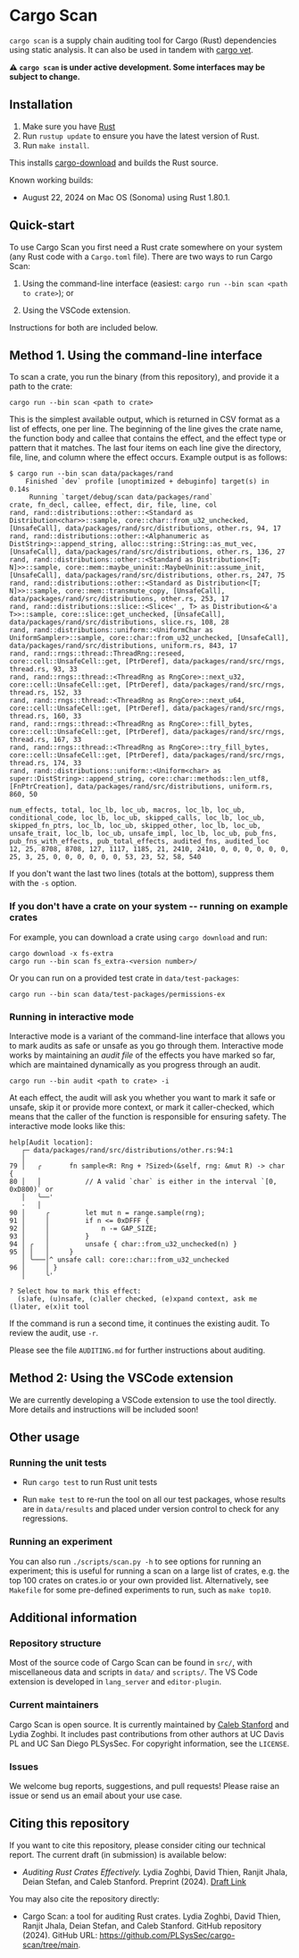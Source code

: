 # Cargo Scan

`cargo scan` is a supply chain auditing tool for Cargo (Rust) dependencies using static analysis.
It can also be used in tandem with [cargo vet](https://mozilla.github.io/cargo-vet/).

**⚠️ `cargo scan` is under active development. Some interfaces may be subject to change.**

## Installation

1. Make sure you have [Rust](https://www.rust-lang.org/tools/install)
2. Run `rustup update` to ensure you have the latest version of Rust.
3. Run `make install`.

This installs [cargo-download](https://crates.io/crates/cargo-download) and builds the Rust source.

Known working builds:

- August 22, 2024 on Mac OS (Sonoma) using Rust 1.80.1.

<!-- TODO on Linux (Arch Linux). -->

## Quick-start

To use Cargo Scan you first need a Rust crate somewhere on your system (any Rust code with a `Cargo.toml` file).
There are two ways to run Cargo Scan:

1. Using the command-line interface (easiest: `cargo run --bin scan <path to crate>`); or

2. Using the VSCode extension.

Instructions for both are included below.

## Method 1. Using the command-line interface

To scan a crate, you run the binary (from this repository), and provide it a path to the crate:
```
cargo run --bin scan <path to crate>
```

This is the simplest available output, which is returned in CSV format as a list of effects, one per line.
The beginning of the line gives the crate name, the function body and callee that contains the effect, and the effect type or pattern that it matches.
The last four items on each line give the directory, file, line, and column where the effect occurs.
Example output is as follows:
```
$ cargo run --bin scan data/packages/rand
    Finished `dev` profile [unoptimized + debuginfo] target(s) in 0.14s
     Running `target/debug/scan data/packages/rand`
crate, fn_decl, callee, effect, dir, file, line, col
rand, rand::distributions::other::<Standard as Distribution<char>>::sample, core::char::from_u32_unchecked, [UnsafeCall], data/packages/rand/src/distributions, other.rs, 94, 17
rand, rand::distributions::other::<Alphanumeric as DistString>::append_string, alloc::string::String::as_mut_vec, [UnsafeCall], data/packages/rand/src/distributions, other.rs, 136, 27
rand, rand::distributions::other::<Standard as Distribution<[T; N]>>::sample, core::mem::maybe_uninit::MaybeUninit::assume_init, [UnsafeCall], data/packages/rand/src/distributions, other.rs, 247, 75
rand, rand::distributions::other::<Standard as Distribution<[T; N]>>::sample, core::mem::transmute_copy, [UnsafeCall], data/packages/rand/src/distributions, other.rs, 253, 17
rand, rand::distributions::slice::<Slice<'_, T> as Distribution<&'a T>>::sample, core::slice::get_unchecked, [UnsafeCall], data/packages/rand/src/distributions, slice.rs, 108, 28
rand, rand::distributions::uniform::<UniformChar as UniformSampler>::sample, core::char::from_u32_unchecked, [UnsafeCall], data/packages/rand/src/distributions, uniform.rs, 843, 17
rand, rand::rngs::thread::ThreadRng::reseed, core::cell::UnsafeCell::get, [PtrDeref], data/packages/rand/src/rngs, thread.rs, 93, 33
rand, rand::rngs::thread::<ThreadRng as RngCore>::next_u32, core::cell::UnsafeCell::get, [PtrDeref], data/packages/rand/src/rngs, thread.rs, 152, 33
rand, rand::rngs::thread::<ThreadRng as RngCore>::next_u64, core::cell::UnsafeCell::get, [PtrDeref], data/packages/rand/src/rngs, thread.rs, 160, 33
rand, rand::rngs::thread::<ThreadRng as RngCore>::fill_bytes, core::cell::UnsafeCell::get, [PtrDeref], data/packages/rand/src/rngs, thread.rs, 167, 33
rand, rand::rngs::thread::<ThreadRng as RngCore>::try_fill_bytes, core::cell::UnsafeCell::get, [PtrDeref], data/packages/rand/src/rngs, thread.rs, 174, 33
rand, rand::distributions::uniform::<Uniform<char> as super::DistString>::append_string, core::char::methods::len_utf8, [FnPtrCreation], data/packages/rand/src/distributions, uniform.rs, 860, 50

num_effects, total, loc_lb, loc_ub, macros, loc_lb, loc_ub, conditional_code, loc_lb, loc_ub, skipped_calls, loc_lb, loc_ub, skipped_fn_ptrs, loc_lb, loc_ub, skipped_other, loc_lb, loc_ub, unsafe_trait, loc_lb, loc_ub, unsafe_impl, loc_lb, loc_ub, pub_fns, pub_fns_with_effects, pub_total_effects, audited_fns, audited_loc
12, 25, 8708, 8708, 127, 1117, 1185, 21, 2410, 2410, 0, 0, 0, 0, 0, 0, 25, 3, 25, 0, 0, 0, 0, 0, 0, 53, 23, 52, 58, 540
```

If you don't want the last two lines (totals at the bottom), suppress them with the `-s` option.

### If you don't have a crate on your system -- running on example crates

For example, you can download a crate using `cargo download` and run:
```
cargo download -x fs-extra
cargo run --bin scan fs_extra-<version number>/
```

Or you can run on a provided test crate in `data/test-packages`:
```
cargo run --bin scan data/test-packages/permissions-ex
```

### Running in interactive mode

Interactive mode is a variant of the command-line interface that allows you to mark
audits as safe or unsafe as you go through them.
Interactive mode works by maintaining an *audit file* of the effects you have marked so far,
which are maintained dynamically as you progress through an audit.
```
cargo run --bin audit <path to crate> -i
```

At each effect, the audit will ask you whether you want to mark it safe or unsafe,
skip it or provide more context, or mark it caller-checked, which means that the caller
of the function is responsible for ensuring safety.
The interactive mode looks like this:
```
help[Audit location]:
   ┌─ data/packages/rand/src/distributions/other.rs:94:1
   │
79 │   ╭       fn sample<R: Rng + ?Sized>(&self, rng: &mut R) -> char {
80 │   │           // A valid `char` is either in the interval `[0, 0xD800)` or
   │   ╰──'
   ·   │
90 │     ╭         let mut n = range.sample(rng);
91 │     │         if n <= 0xDFFF {
92 │     │             n -= GAP_SIZE;
93 │     │         }
94 │ ╭   │         unsafe { char::from_u32_unchecked(n) }
95 │ │   │     }
   │ ╰───│^ unsafe call: core::char::from_u32_unchecked
96 │     │ }
   │     ╰'

? Select how to mark this effect:
  (s)afe, (u)nsafe, (c)aller checked, (e)xpand context, ask me (l)ater, e(x)it tool
```

If the command is run a second time, it continues the existing audit.
To review the audit, use `-r`.

Please see the file `AUDITING.md` for further instructions about auditing.

## Method 2: Using the VSCode extension

We are currently developing a VSCode extension to use the tool directly.
More details and instructions will be included soon!

<!-- TODO include instructions here -->

## Other usage

### Running the unit tests

- Run `cargo test` to run Rust unit tests

- Run `make test` to re-run the tool on all our test packages, whose results are in `data/results` and placed under version control to check for any regressions.

### Running an experiment

You can also run `./scripts/scan.py -h` to see options for running an experiment; this is useful for running a scan on a large list of crates, e.g. the top 100 crates on crates.io or your own provided list. Alternatively, see `Makefile` for some pre-defined experiments to run, such as `make top10`.

## Additional information

### Repository structure

Most of the source code of Cargo Scan can be found in `src/`, with miscellaneous data and scripts in `data/` and `scripts/`.
The VS Code extension is developed in `lang_server` and `editor-plugin`.

### Current maintainers

Cargo Scan is open source.
It is currently maintained by [Caleb Stanford](https://web.cs.ucdavis.edu/~cdstanford/) and Lydia Zoghbi.
It includes past contributions from other authors at UC Davis PL and UC San Diego PLSysSec.
For copyright information, see the `LICENSE`.

### Issues

We welcome bug reports, suggestions, and pull requests! Please raise an issue or send us an email about your use case.

## Citing this repository

If you want to cite this repository, please consider citing our technical report.
The current draft (in submission) is available below:

- *Auditing Rust Crates Effectively.* Lydia Zoghbi, David Thien, Ranjit Jhala, Deian Stefan, and Caleb Stanford. Preprint (2024). [Draft Link](https://web.cs.ucdavis.edu/~cdstanford/doc/2024/CargoScan-draft.pdf)

You may also cite the repository directly:

- Cargo Scan: a tool for auditing Rust crates. Lydia Zoghbi, David Thien, Ranjit Jhala, Deian Stefan, and Caleb Stanford. GitHub repository (2024). GitHub URL: https://github.com/PLSysSec/cargo-scan/tree/main.
